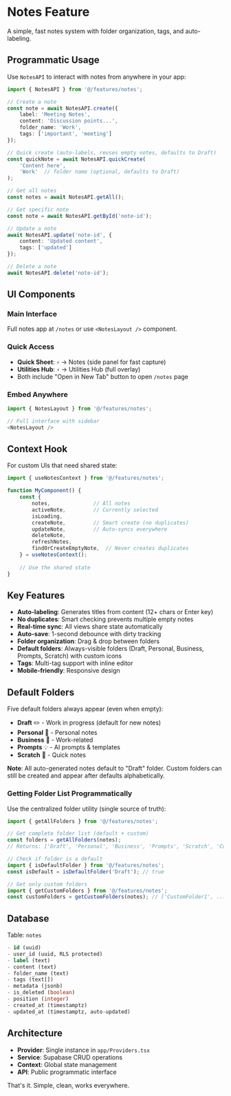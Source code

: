 # Notes Feature

A simple, fast notes system with folder organization, tags, and auto-labeling.

## Programmatic Usage

Use `NotesAPI` to interact with notes from anywhere in your app:

```typescript
import { NotesAPI } from '@/features/notes';

// Create a note
const note = await NotesAPI.create({
    label: 'Meeting Notes',
    content: 'Discussion points...',
    folder_name: 'Work',
    tags: ['important', 'meeting']
});

// Quick create (auto-labels, reuses empty notes, defaults to Draft)
const quickNote = await NotesAPI.quickCreate(
    'Content here',
    'Work'  // folder name (optional, defaults to Draft)
);

// Get all notes
const notes = await NotesAPI.getAll();

// Get specific note
const note = await NotesAPI.getById('note-id');

// Update a note
await NotesAPI.update('note-id', {
    content: 'Updated content',
    tags: ['updated']
});

// Delete a note
await NotesAPI.delete('note-id');
```

## UI Components

### Main Interface
Full notes app at `/notes` or use `<NotesLayout />` component.

### Quick Access
- **Quick Sheet**: `⚡` → Notes (side panel for fast capture)
- **Utilities Hub**: `⚡` → Utilities Hub (full overlay)
- Both include "Open in New Tab" button to open `/notes` page

### Embed Anywhere
```typescript
import { NotesLayout } from '@/features/notes';

// Full interface with sidebar
<NotesLayout />
```

## Context Hook

For custom UIs that need shared state:

```typescript
import { useNotesContext } from '@/features/notes';

function MyComponent() {
    const {
        notes,              // All notes
        activeNote,         // Currently selected
        isLoading,
        createNote,         // Smart create (no duplicates)
        updateNote,         // Auto-syncs everywhere
        deleteNote,
        refreshNotes,
        findOrCreateEmptyNote,  // Never creates duplicates
    } = useNotesContext();
    
    // Use the shared state
}
```

## Key Features

- **Auto-labeling**: Generates titles from content (12+ chars or Enter key)
- **No duplicates**: Smart checking prevents multiple empty notes
- **Real-time sync**: All views share state automatically
- **Auto-save**: 1-second debounce with dirty tracking
- **Folder organization**: Drag & drop between folders
- **Default folders**: Always-visible folders (Draft, Personal, Business, Prompts, Scratch) with custom icons
- **Tags**: Multi-tag support with inline editor
- **Mobile-friendly**: Responsive design

## Default Folders

Five default folders always appear (even when empty):
- **Draft** ✏️ - Work in progress (default for new notes)
- **Personal** 👤 - Personal notes
- **Business** 💼 - Work-related
- **Prompts** 💡 - AI prompts & templates
- **Scratch** 📄 - Quick notes

**Note**: All auto-generated notes default to "Draft" folder. Custom folders can still be created and appear after defaults alphabetically.

### Getting Folder List Programmatically

Use the centralized folder utility (single source of truth):

```typescript
import { getAllFolders } from '@/features/notes';

// Get complete folder list (default + custom)
const folders = getAllFolders(notes);
// Returns: ['Draft', 'Personal', 'Business', 'Prompts', 'Scratch', 'CustomFolder1', ...]

// Check if folder is a default
import { isDefaultFolder } from '@/features/notes';
const isDefault = isDefaultFolder('Draft'); // true

// Get only custom folders
import { getCustomFolders } from '@/features/notes';
const customFolders = getCustomFolders(notes); // ['CustomFolder1', ...]
```

## Database

Table: `notes`
```sql
- id (uuid)
- user_id (uuid, RLS protected)
- label (text)
- content (text)
- folder_name (text)
- tags (text[])
- metadata (jsonb)
- is_deleted (boolean)
- position (integer)
- created_at (timestamptz)
- updated_at (timestamptz, auto-updated)
```

## Architecture

- **Provider**: Single instance in `app/Providers.tsx`
- **Service**: Supabase CRUD operations
- **Context**: Global state management
- **API**: Public programmatic interface

That's it. Simple, clean, works everywhere.

